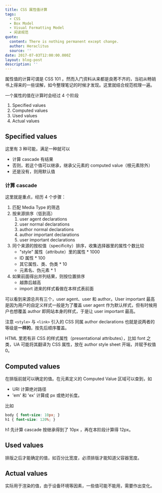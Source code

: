 ```yaml
---
title: CSS 属性值计算
tags:
  - CSS
  - Box Model
  - Visual Formatting Model
  - 闲读规范
quote:
  content: There is nothing permanent except change.
  author: Heraclitus
  source: ''
date: 2017-07-03T12:00:00.000Z
layout: blog-post
description: ''
---
```


属性值的计算可谓是 CSS 101 。然而入门资料从来都是良莠不齐的，当初从畅销书上得来的一些误解，如今整理笔记的时候才发现。这里就结合规范梳理一遍。

一个属性的值在计算时会经过 4 个阶段

1. Specified values
2. Computed values
3. Used values
4. Actual values

## Specified values

这里有 3 种可能，满足一种就可以

- 计算 cascade 有结果
- 否则，若这个值可以继承，继承父元素的 computed value（根元素除外）
- 还是没有，则用默认值

### 计算 cascade

这里就是重点，经历 4 个步骤：

1. 匹配 Media Type 的筛选
2. 按来源排序（低到高）
   1. user agent declarations
   2. user normal declarations
   3. author normal declarations
   4. author important declarations
   5. user important declarations
3. 同个来源的按权值（specificity）排序，收集选择器里的属性个数比较
   - "style" 属性（attribute）里的属性 * 1000
   - ID 属性 * 100
   - 其它属性、类、伪类 * 10
   - 元素名、伪元素 * 1
4. 如果前面得出并列结果，则按位置排序
   - 越靠后越高
   - import 进来的样式看做在本样式表前面

可以看到来源总共有三个，user agent、user 和 author。User important 最高是因为用户的自定义样式一般是为了覆盖 user agent 作为默认样式，但有时候用户也想覆盖 author 即网站本身的样式，于是让 user important 最高。

注意 `<style>` 与 `<link>` 引入的 CSS 同属 author declarations 也就是说两者的等级是**一样的**，按先后顺序覆盖。

HTML 里若有非 CSS 的样式属性（presentational attributes），比如 font 之类，UA 可能将其翻译为 CSS 属性，放在 author style sheet 开端，并赋予权值 0。

## Computed values

在排版前就可以确定的值。在元素定义的 Computed Value 区域可以查到，如

- URI 计算绝对路径
- 'em' 和 'ex' 计算成 px 或绝对长度。

比如

```css
body { font-size: 10px; }
h1 { font-size: 120%; }
```

h1 先计算 cascade 按继承得到了 10px ，再在本阶段计算得 12px。

## Used values

排版之后才能确定的值，如百分比宽度，必须排版才能知道父容器宽度。

## Actual values

实际用于渲染的值，由于设备环境等因素，一些值可能不能用，需要作出变化。


